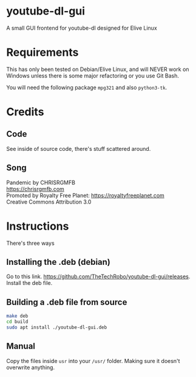 # youtube-dl-gui
A small GUI frontend for youtube-dl designed for Elive Linux

# Requirements
This has only been tested on Debian/Elive Linux, and will NEVER work on Windows unless there is  some major refactoring or you use Git Bash.

You will need the following package  `mpg321` and also `python3-tk`. 

# Credits
## Code
See inside of source code, there's stuff scattered around.
## Song
Pandemic by CHRISRGMFB  
https://chrisrgmfb.com  
Promoted by Royalty Free Planet: https://royaltyfreeplanet.com  
Creative Commons Attribution 3.0

# Instructions
There's three ways

## Installing the .deb (debian)
Go to this link. https://github.com/TheTechRobo/youtube-dl-gui/releases. Install the deb file.

## Building a .deb file from source
```zsh
make deb
cd build
sudo apt install ./youtube-dl-gui.deb
```

## Manual
Copy the files inside `usr` into your `/usr/` folder. Making sure it doesn't overwrite anything.
